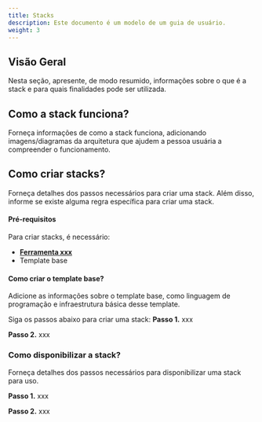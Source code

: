 ```yaml
---
title: Stacks
description: Este documento é um modelo de um guia de usuário.
weight: 3
---
```


## **Visão Geral**
Nesta seção, apresente, de modo resumido, informações sobre o que é a stack e para quais finalidades pode ser utilizada.

## **Como a stack funciona?**
Forneça informações de como a stack funciona, adicionando imagens/diagramas da arquitetura que ajudem a pessoa usuária a compreender o funcionamento.

## **Como criar stacks?** 
Forneça detalhes dos passos necessários para criar uma stack. Além disso, informe se existe alguma regra específica para criar uma stack.

#### **Pré-requisitos**
Para criar stacks, é necessário:
- [**Ferramenta xxx**](link)
- Template base

#### **Como criar o template base?** 
Adicione as informações sobre o template base, como linguagem de programação e infraestrutura básica desse template.

Siga os passos abaixo para criar uma stack: 
**Passo 1.**  xxx

**Passo 2.**  xxx

### **Como disponibilizar a stack?**
Forneça detalhes dos passos necessários para disponibilizar uma stack para uso.

**Passo 1.** xxx

**Passo 2.** xxx

